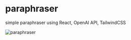# paraphraser
simple paraphraser using React, OpenAI API, TailwindCSS

![paraphraser](https://github.com/evbermudez/paraphraser/assets/5260098/9b0fce33-fd3c-47b4-bcb8-d9f2682e3f9d)
